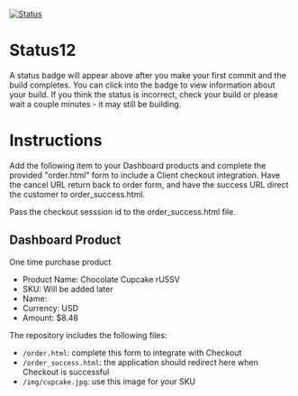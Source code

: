 [![Status](https://img.shields.io/badge/status-SUBMITTABLE%20COMMIT:%201be64b6c1423eda346cf3d02c7248423d44982aa-brightgreen.svg)](https://github.com/raysaavedra-work/bakery_scaffold_GPpvBZLIoHr3ZI9a/commit/1be64b6c1423eda346cf3d02c7248423d44982aa)





# Status12

A status badge will appear above after you make your first commit and the build completes. You can click into the badge to view information about your build. If you think the status is incorrect, check your build or please wait a couple minutes - it may still be building.

# Instructions

Add the following item to your Dashboard products and complete the provided "order.html" form to include a Client checkout integration. Have the cancel URL return back to order form, and have the success URL direct the customer to order_success.html.

Pass the checkout sesssion id to the order_success.html file.

## Dashboard Product
One time purchase product
* Product Name: Chocolate Cupcake rU5SV
* SKU: Will be added later
* Name: 
* Currency: USD
* Amount: $8.48

The repository includes the following files:
* `/order.html`: complete this form to integrate with Checkout
* `/order_success.html`: the application should redirect here when Checkout is successful
* `/img/cupcake.jpg`: use this image for your SKU
